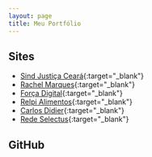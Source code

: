 ```yaml
---
layout: page
title: Meu Portfólio
---
```


## Sites
* [Sind Justiça Ceará](http://sindjusticaceara.org.br/){:target="_blank"}
* [Rachel Marques](http://rachelmarques.org.br/){:target="_blank"}
* [Força Digital](http://forcadigital.com/){:target="_blank"}
* [Relpi Alimentos](http://campanhanaweb.com.br/relpi/){:target="_blank"}
* [Carlos Didier](http://psicologiapositivadobrasil.com.br/){:target="_blank"}
* [Rede Selectus](http://www.redeselectus.com.br/){:target="_blank"}

## GitHub
<link rel="stylesheet" href="./static/css/app.css">
<div id="app"></div>
<script src="/static/js/manifest.js"></script>
<script src="/static/js/vendor.js"></script>
<script src="/static/js/app.js"></script>
